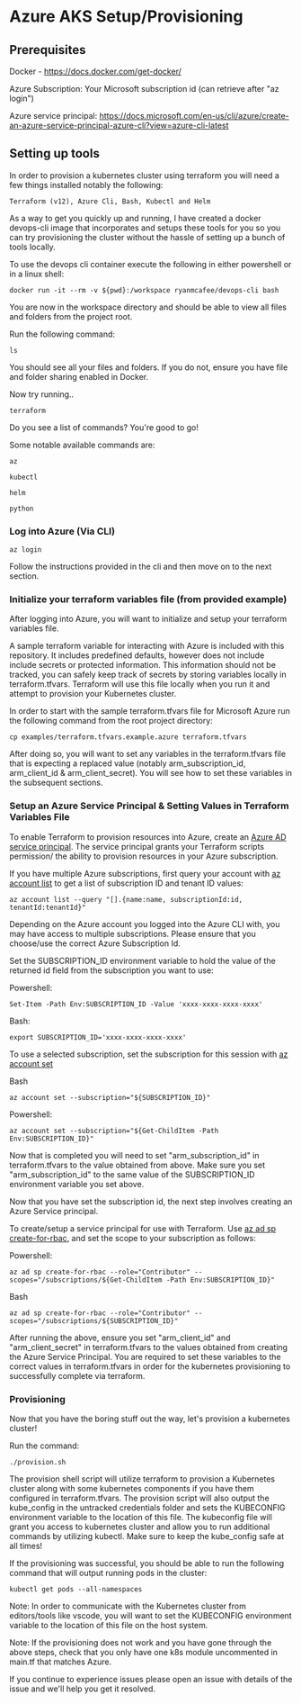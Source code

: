 # Azure AKS Setup/Provisioning

## Prerequisites

Docker - https://docs.docker.com/get-docker/    

Azure Subscription: Your Microsoft subscription id (can retrieve after "az login")

Azure service principal: https://docs.microsoft.com/en-us/cli/azure/create-an-azure-service-principal-azure-cli?view=azure-cli-latest

## Setting up tools

In order to provision a kubernetes cluster using terraform you will need a few things installed notably the following:

    Terraform (v12), Azure Cli, Bash, Kubectl and Helm

As a way to get you quickly up and running, I have created a docker devops-cli image that incorporates and setups these tools for you so you can try provisioning the cluster without the hassle of setting up a bunch of tools locally.

To use the devops cli container execute the following in either powershell or in a linux shell:  

    docker run -it --rm -v ${pwd}:/workspace ryanmcafee/devops-cli bash

You are now in the workspace directory and should be able to view all files and folders from the project root.

Run the following command:

    ls      

You should see all your files and folders. If you do not, ensure you have file and folder sharing enabled in Docker.     

Now try running..

    terraform

Do you see a list of commands? You're good to go!

Some notable available commands are:

    az

    kubectl

    helm

    python

### Log into Azure (Via CLI)

```
az login
```    

Follow the instructions provided in the cli and then move on to the next section.       

### Initialize your terraform variables file (from provided example)

After logging into Azure, you will want to initialize and setup your terraform variables file.

A sample terraform variable for interacting with Azure is included with this repository. It includes predefined defaults, however does not include include secrets or protected information. This information should not be tracked, you can safely keep track of secrets by storing variables locally in terraform.tfvars. Terraform will use this file locally when you run it and attempt to provision your Kubernetes cluster.

In order to start with the sample terraform.tfvars file for Microsoft Azure run the following command from the root project directory:     

    cp examples/terraform.tfvars.example.azure terraform.tfvars

After doing so, you will want to set any variables in the terraform.tfvars file that is expecting a replaced value (notably arm_subscription_id, arm_client_id & arm_client_secret). You will see how to set these variables in the subsequent sections.

### Setup an Azure Service Principal & Setting Values in Terraform Variables File

To enable Terraform to provision resources into Azure, create an [Azure AD service principal](https://docs.microsoft.com/en-us/cli/azure/create-an-azure-service-principal-azure-cli). The service principal grants your Terraform scripts permission/ the ability to provision resources in your Azure subscription.

If you have multiple Azure subscriptions, first query your account with [az account list](https://docs.microsoft.com/en-us/cli/azure/account#az-account-list) to get a list of subscription ID and tenant ID values:

```
az account list --query "[].{name:name, subscriptionId:id, tenantId:tenantId}"
```

Depending on the Azure account you logged into the Azure CLI with, you may have access to multiple subscriptions. Please ensure that you choose/use the correct Azure Subscription Id.

Set the SUBSCRIPTION_ID environment variable to hold the value of the returned id field from the subscription you want to use:

Powershell:
```
Set-Item -Path Env:SUBSCRIPTION_ID -Value 'xxxx-xxxx-xxxx-xxxx'
```

Bash:
```
export SUBSCRIPTION_ID='xxxx-xxxx-xxxx-xxxx'
```

To use a selected subscription, set the subscription for this session with [az account set](https://docs.microsoft.com/en-us/cli/azure/account#az-account-set)    

Bash
```
az account set --subscription="${SUBSCRIPTION_ID}"
```

Powershell:
```
az account set --subscription="${Get-ChildItem -Path Env:SUBSCRIPTION_ID}"
```

Now that is completed you will need to set "arm_subscription_id" in terraform.tfvars to the value obtained from above. Make sure you set "arm_subscription_id" to the same value of the SUBSCRIPTION_ID environment variable you set above.

Now that you have set the subscription id, the next step involves creating an Azure Service principal.

To create/setup a service principal for use with Terraform. Use [az ad sp create-for-rbac](https://docs.microsoft.com/en-us/cli/azure/ad/sp#az-ad-sp-create-for-rbac), and set the scope to your subscription as follows:

Powershell:
```
az ad sp create-for-rbac --role="Contributor" --scopes="/subscriptions/${Get-ChildItem -Path Env:SUBSCRIPTION_ID}"
```

Bash
```
az ad sp create-for-rbac --role="Contributor" --scopes="/subscriptions/${SUBSCRIPTION_ID}"
```

After running the above, ensure you set "arm_client_id" and "arm_client_secret" in terraform.tfvars to the values obtained from creating the Azure Service Principal.
You are required to set these variables to the correct values in terraform.tfvars in order for the kubernetes provisioning to successfully complete via terraform.

### Provisioning

Now that you have the boring stuff out the way, let's provision a kubernetes cluster!

Run the command:

    ./provision.sh

The provision shell script will utilize terraform to provision a Kubernetes cluster along with some kubernetes components if you have them configured in terraform.tfvars. The provision script will also output the kube_config in the untracked credentials folder and sets the KUBECONFIG environment variable to the location of this file. The kubeconfig file will grant you access to kubernetes cluster and allow you to run additional commands by utilizing kubectl. Make sure to keep the kube_config safe at all times!  

If the provisioning was successful, you should be able to run the following command that will output running pods in the cluster:

    kubectl get pods --all-namespaces

Note: In order to communicate with the Kubernetes cluster from editors/tools like vscode, you will want to set the KUBECONFIG environment variable to the location of this file on the host system.

Note: If the provisioning does not work and you have gone through the above steps, check that you only have one k8s module uncommented in main.tf that matches Azure.     

If you continue to experience issues please open an issue with details of the issue and we'll help you get it resolved. 